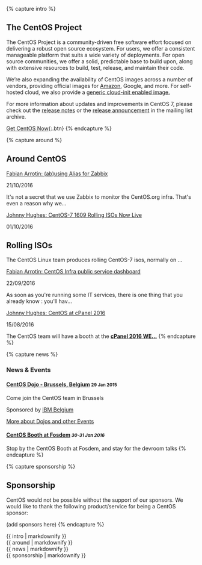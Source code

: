 ---
---

{% capture intro %}
## The CentOS Project

The CentOS Project is a community-driven free software effort focused on delivering a robust open source ecosystem. For users, we offer a consistent manageable platform that suits a wide variety of deployments. For open source communities, we offer a solid, predictable base to build upon, along with extensive resources to build, test, release, and maintain their code.

We’re also expanding the availability of CentOS images across a number of vendors, providing official images for [Amazon](https://aws.amazon.com/marketplace/pp/B00O7WM7QW), Google, and more. For self-hosted cloud, we also provide a [generic cloud-init enabled image.](http://cloud.centos.org/centos/7/images/CentOS-7-x86_64-GenericCloud.qcow2.xz)

For more information about updates and improvements in CentOS 7, please check out the [release notes](http://wiki.centos.org/Manuals/ReleaseNotes/CentOS7) or the [release announcement](http://lists.centos.org/pipermail/centos-announce/2015-March/021006.html) in the mailing list archive.

[Get CentOS Now](/download/){:.btn}
{% endcapture %}


{% capture around %}
## Around CentOS
[Fabian Arrotin: (ab)using Alias for Zabbix](https://arrfab.net/posts/2016/Oct/21/abusing-alias-for-zabbix/)

21/10/2016

It's not a secret that we use Zabbix to monitor the CentOS.org infra. That's even a reason why we...

[Johnny Hughes: CentOS-7 1609 Rolling ISOs Now Live](http://centosnow.blogspot.com/2016/09/centos-7-1609-rolling-isos-now-live.html)

01/10/2016

## Rolling ISOs
The CentOS Linux team produces rolling CentOS-7 isos, normally on ...

[Fabian Arrotin: CentOS Infra public service dashboard](https://arrfab.net/posts/2016/Sep/22/centos-infra-public-service-dashboard/)

22/09/2016

As soon as you're running some IT services, there is one thing that you already know : you'll hav...

[Johnny Hughes: CentOS at cPanel 2016](http://centosnow.blogspot.com/2016/08/centos-at-cpanel-2016.html)

15/08/2016

The CentOS team will have a booth at the&nbsp;[**cPanel 2016 WE...**](http://conference16.cpanel.com/)
{% endcapture %}


{% capture news %}
### News & Events

#### [CentOS Dojo - Brussels, Belgium](http://wiki.centos.org/Events/Dojo/Brussels2016) <small>**29 Jan 2015**</small>

Come join the CentOS team in Brussels

Sponsored by [IBM Belgium](http://www.ibm.com/be/en/)

[More about Dojos and other Events](http://wiki.centos.org/Events/Dojo/)

#### [CentOS Booth at Fosdem](http://fosdem.org/2016/) <small><em>30-31 Jan 2016</em></small>

Stop by the CentOS Booth at Fosdem, and stay for the devroom talks
{% endcapture %}


{% capture sponsorship %}
## Sponsorship

CentOS would not be possible without the support of our sponsors. We would like to thank the following product/service for being a CentOS sponsor:

(add sponsors here)
{% endcapture %}

<!-- ---------------------------- -->

<div class="grid">
  <section class="col-12 intro">{{ intro | markdownify }}</section>
  <section class="col-4 around ">{{ around | markdownify }}</section>
  <section class="col-4 news ">{{ news | markdownify }}</section>
  <section class="col-4 sponsorship ">{{ sponsorship | markdownify }}</section>
</div>
